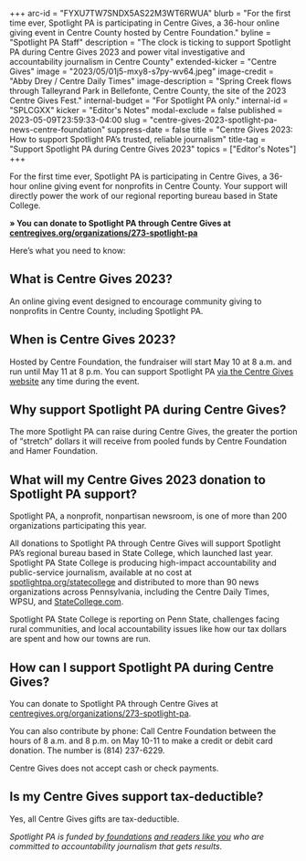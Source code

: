 +++
arc-id = "FYXU7TW7SNDX5AS22M3WT6RWUA"
blurb = "For the first time ever, Spotlight PA is participating in Centre Gives, a 36-hour online giving event in Centre County hosted by Centre Foundation."
byline = "Spotlight PA Staff"
description = "The clock is ticking to support Spotlight PA during Centre Gives 2023 and power vital investigative and accountability journalism in Centre County"
extended-kicker = "Centre Gives"
image = "2023/05/01j5-mxy8-s7py-wv64.jpeg"
image-credit = "Abby Drey / Centre Daily Times"
image-description = "Spring Creek flows through Talleyrand Park in Bellefonte, Centre County, the site of the 2023 Centre Gives Fest."
internal-budget = "For Spotlight PA only."
internal-id = "SPLCGXX"
kicker = "Editor's Notes"
modal-exclude = false
published = 2023-05-09T23:59:33-04:00
slug = "centre-gives-2023-spotlight-pa-news-centre-foundation"
suppress-date = false
title = "Centre Gives 2023: How to support Spotlight PA’s trusted, reliable journalism"
title-tag = "Support Spotlight PA during Centre Gives 2023"
topics = ["Editor's Notes"]
+++

For the first time ever, Spotlight PA is participating in Centre Gives, a 36-hour online giving event for nonprofits in Centre County. Your support will directly power the work of our regional reporting bureau based in State College.

<b>» You can donate to Spotlight PA through Centre Gives at </b><a href="https://centregives.org/organizations/273-spotlight-pa"><b>centregives.org/organizations/273-spotlight-pa</b></a>

Here’s what you need to know:

## What is Centre Gives 2023?

An online giving event designed to encourage community giving to nonprofits in Centre County, including Spotlight PA.

## When is Centre Gives 2023?

Hosted by Centre Foundation, the fundraiser will start May 10 at 8 a.m. and run until May 11 at 8 p.m. You can support Spotlight PA <a href="http://centregives.org/organizations/273-spotlight-pa">via the Centre Gives website</a> any time during the event.

## Why support Spotlight PA during Centre Gives?

The more Spotlight PA can raise during Centre Gives, the greater the portion of “stretch” dollars it will receive from pooled funds by Centre Foundation and Hamer Foundation.

## What will my Centre Gives 2023 donation to Spotlight PA support?

Spotlight PA, a nonprofit, nonpartisan newsroom, is one of more than 200 organizations participating this year.

All donations to Spotlight PA through Centre Gives will support Spotlight PA’s regional bureau based in State College, which launched last year. Spotlight PA State College is producing high-impact accountability and public-service journalism, available at no cost at <a href="http://spotlightpa.org/statecollege">spotlightpa.org/statecollege</a> and distributed to more than 90 news organizations across Pennsylvania, including the Centre Daily Times, WPSU, and <a href="http://StateCollege.com" target="_blank">StateCollege.com</a>.

Spotlight PA State College is reporting on Penn State, challenges facing rural communities, and local accountability issues like how our tax dollars are spent and how our towns are run.

## How can I support Spotlight PA during Centre Gives?

You can donate to Spotlight PA through Centre Gives at <a href="https://centregives.org/organizations/273-spotlight-pa">centregives.org/organizations/273-spotlight-pa</a>.

You can also contribute by phone: Call Centre Foundation between the hours of 8 a.m. and 8 p.m. on May 10-11 to make a credit or debit card donation. The number is (814) 237-6229.

Centre Gives does not accept cash or check payments.

## Is my Centre Gives support tax-deductible?

Yes, all Centre Gives gifts are tax-deductible.

<i>Spotlight PA is funded by</i><a href="https://www.spotlightpa.org/support"><i> foundations</i></a><i> </i><a href="https://www.spotlightpa.org/support"><i>and readers like you</i></a><i> who are committed to accountability journalism that gets results.</i>
